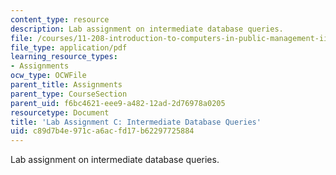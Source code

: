 ```yaml
---
content_type: resource
description: Lab assignment on intermediate database queries.
file: /courses/11-208-introduction-to-computers-in-public-management-ii-january-iap-2002/c89d7b4e971ca6acfd17b62297725884_11208labC1.pdf
file_type: application/pdf
learning_resource_types:
- Assignments
ocw_type: OCWFile
parent_title: Assignments
parent_type: CourseSection
parent_uid: f6bc4621-eee9-a482-12ad-2d76978a0205
resourcetype: Document
title: 'Lab Assignment C: Intermediate Database Queries'
uid: c89d7b4e-971c-a6ac-fd17-b62297725884
---
```

Lab assignment on intermediate database queries.

